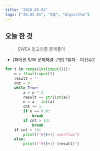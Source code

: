 ```yaml
---
title: "2020.05.01"
tags: ["20.05.01", "5월", "Algorithm"]
---
```


## 오늘 한 것

> SWEA 알고리즘 문제풀이

- [파이썬 S/W 문제해결 구현] 1일차 - 이진수2 

```python
for t in range(int(input())):
    n = float(input())
    result = ''
    cnt = 0
    while True:
        a = n * 2
        result += str(int(a))
        n = a - int(a)
        cnt += 1
        if n == 0.0:
            break
        if cnt > 13:
            break
    if cnt > 13:
        print(f"#{t+1} overflow")
    else:
        print(f"#{t+1} {result}")
```

